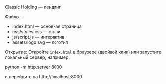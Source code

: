 Classic Holding — лендинг

Файлы:
- index.html — основная страница
- css/styles.css — стили
- js/script.js — интерактив
- assets/logo.svg — логотип

Открытие:
Откройте `index.html` в браузере (двойной клик) или запустите локальный сервер, например:

python -m http.server 8000

и перейдите на http://localhost:8000
